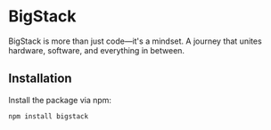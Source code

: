 # BigStack

BigStack is more than just code—it's a mindset. A journey that unites hardware, software, and everything in between.

## Installation

Install the package via npm:

```bash
npm install bigstack
